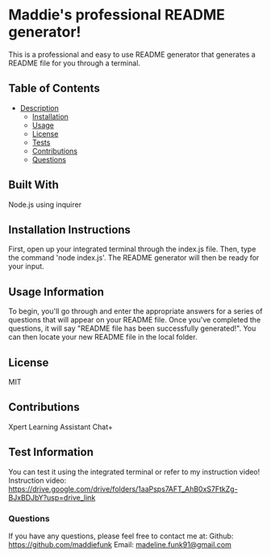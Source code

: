 # Maddie's professional README generator!
This is a professional and easy to use README generator that generates a README file for you through a terminal. 
## Table of Contents
- [Description](#description)
  - [Installation](#installation)
  - [Usage](#usage)
  - [License](#license)
  - [Tests](#tests)
  - [Contributions](#contributions)
  - [Questions](#questions)

## Built With
Node.js using inquirer
## Installation Instructions
First, open up your integrated terminal through the index.js file. Then, type the command 'node index.js'. The README generator will then be ready for your input.
## Usage Information
To begin, you'll go through and enter the appropriate answers for a series of questions that will appear on your README file. Once you've completed the questions, it will say "README file has been successfully generated!". You can then locate your new README file in the local folder. 
## License 
MIT
## Contributions
Xpert Learning Assistant Chat+
## Test Information
You can test it using the integrated terminal or refer to my instruction video!
Instruction video: https://drive.google.com/drive/folders/1aaPsps7AFT_AhB0xS7FtkZg-BJxBDJbY?usp=drive_link 
### Questions 
If you have any questions, please feel free to contact me at: 
Github: https://github.com/maddiefunk
Email: madeline.funk91@gmail.com 
